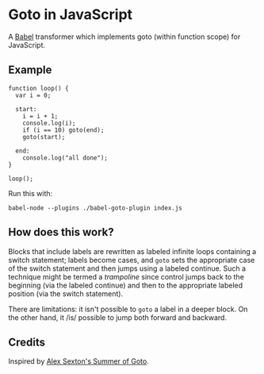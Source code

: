 # Goto in JavaScript

A [Babel](https://babeljs.io/) transformer which implements goto (within function scope) for JavaScript.

## Example

```
function loop() {
  var i = 0;
  
  start:
    i = i + 1;
    console.log(i);
    if (i == 10) goto(end);
    goto(start);
    
  end:
    console.log("all done");
}

loop();
```

Run this with:
```
babel-node --plugins ./babel-goto-plugin index.js
```

## How does this work?

Blocks that include labels are rewritten as labeled infinite loops
containing a switch statement; labels become cases, and `goto` sets
the appropriate case of the switch statement and then jumps using a
labeled continue.  Such a technique might be termed a *trampoline*
since control jumps back to the beginning (via the labeled continue)
and then to the appropriate labeled position (via the switch
statement).

There are limitations: it isn't possible to `goto` a label in a deeper
block.  On the other hand, it /is/ possible to jump both forward and
backward.

## Credits

Inspired by [Alex Sexton's Summer of Goto](https://alexsexton.com/blog/2009/07/goto-dot-js/).
